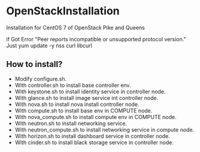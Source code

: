 # OpenStackInstallation
Installation for CentOS 7 of OpenStack Pike and Queens

if Got Error "Peer reports incompatible or unsupported protocol version."
Just yum update -y nss curl libcurl

## How to install?
- Modify configure.sh.
- With controller.sh to install base controller env.
- With keystone.sh to install identity service in controller node.
- With glance.sh to install image service int controller node.
- With nova.sh to install nova install controller node.
- With compute.sh to install base env in COMPUTE node.
- With nova_compute.sh to install compute env in COMPUTE node.
- With neutron.sh to install networking service.
- With neutron_compute.sh to install networking service in compute node.
- With horizon.sh to install dashboard service in controller node.
- With cinder.sh to install black storage service in controller node.
